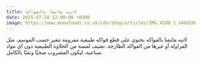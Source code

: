 ```yaml
---
title: لاتيه ماتشا بالفواكه
date: 2025-07-28 12:00:00 +0300
image: https://www.momafoods.co.uk/cdn/shop/articles/IMG_4189_1_e48d19cc-b21e-45f8-8c9b-d29f5d7efbb7.jpg
---
```


لاتيه ماتشا بالفواكه يحتوي على قطع فواكه طبيعية مفرومة تتغير حسب الموسم، مثل الفراولة أو غيرها من الفواكه الطازجة. تضيف لمسة من الحلاوة الطبيعية دون أي مواد صناعية، ليكون المشروب صحيًا ونقيًا بالكامل.